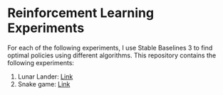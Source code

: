 # Reinforcement Learning Experiments

For each of the following experiments, I use Stable Baselines 3 to find optimal policies using different algorithms. This repository contains the following experiments:

1. Lunar Lander: [Link](https://github.com/aritrakar/rl-exp/blob/main/lunar_lander.py)
2. Snake game: [Link](https://github.com/aritrakar/rl-exp/tree/main/Snake)
